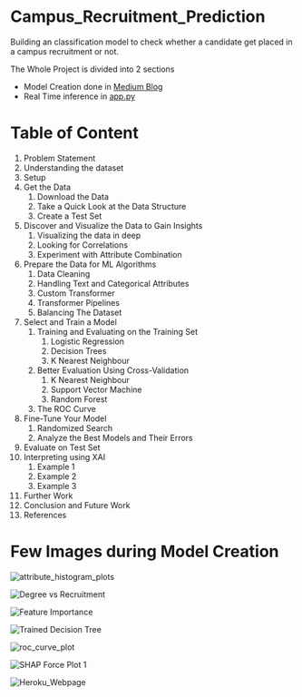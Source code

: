 # Campus_Recruitment_Prediction
Building an classification model to check whether a candidate get placed in a campus recruitment or not.

The Whole Project is divided into 2 sections
- Model Creation done in [Medium Blog](https://medium.com/@tempmail.krooz/professional-end2end-ml-pipeline-using-practical-example-11d2d3e1edbf)
- Real Time inference in [app.py](https://github.com/Kirushikesh/Campus_Recruitment_Prediction/blob/main/app.py)

# Table of Content

1. Problem Statement
2. Understanding the dataset
3. Setup
4. Get the Data
    1. Download the Data
    2. Take a Quick Look at the Data Structure
    3. Create a Test Set
5. Discover and Visualize the Data to Gain Insights
    1. Visualizing the data in deep
    2. Looking for Correlations
    3. Experiment with Attribute Combination
6. Prepare the Data for ML Algorithms
    1. Data Cleaning
    2. Handling Text and Categorical Attributes
    3. Custom Transformer
    4. Transformer Pipelines
    5. Balancing The Dataset
7. Select and Train a Model
    1. Training and Evaluating on the Training Set
        1. Logistic Regression
        2. Decision Trees
        3. K Nearest Neighbour
    2. Better Evaluation Using Cross-Validation
        1. K Nearest Neighbour
        2. Support Vector Machine
        3. Random Forest
    3. The ROC Curve
8. Fine-Tune Your Model
    1. Randomized Search
    2. Analyze the Best Models and Their Errors
9. Evaluate on Test Set
10. Interpreting using XAI
    1. Example 1
    2. Example 2
    3. Example 3
11. Further Work
12. Conclusion and Future Work
13. References

# Few Images during Model Creation
![attribute_histogram_plots](https://user-images.githubusercontent.com/49152921/139538177-26c0d916-9925-4236-80ac-529bf2e5e8a8.png)

![Degree vs Recruitment](https://user-images.githubusercontent.com/49152921/139538182-64fc85e9-4248-4310-99f3-2eb7f3430a96.png)

![Feature Importance](https://user-images.githubusercontent.com/49152921/139538186-01cb7d31-7543-4843-9398-cdf7805286dd.png)

![Trained Decision Tree](https://user-images.githubusercontent.com/49152921/139538208-b01a4399-7d05-4a8a-b749-1bcab79fed64.png)

![roc_curve_plot](https://user-images.githubusercontent.com/49152921/139538210-fcc5f44c-d339-4186-bf34-4f846e2d43d7.png)

![SHAP Force Plot 1](https://user-images.githubusercontent.com/49152921/139538216-a0f64cb2-546c-4a1f-8fef-34d99dc05085.png)

![Heroku_Webpage](https://user-images.githubusercontent.com/49152921/139538227-25b25f26-63f5-4000-85c5-264741de630f.png)
